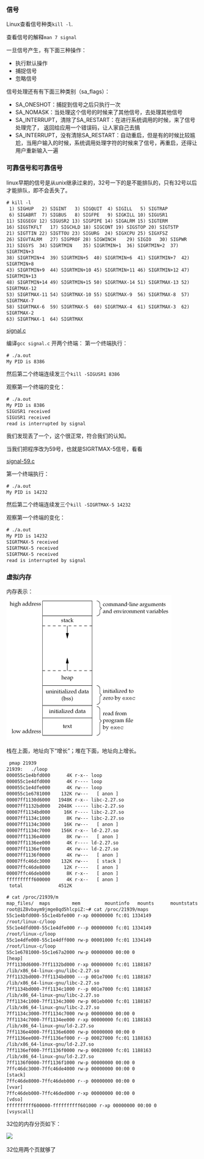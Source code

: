 

### 信号

Linux查看信号种类`kill -l`.


查看信号的解释`man 7 signal`


一旦信号产生，有下面三种操作：
- 执行默认操作
- 捕捉信号
- 忽略信号


信号处理还有有下面三种类别（sa_flags）：
- SA_ONESHOT：捕捉到信号之后只执行一次
- SA_NOMASK：当处理这个信号的时候来了其他信号，去处理其他信号
- SA_INTERRUPT，清除了SA_RESTART：在进行系统调用的时候，来了信号处理完了， 返回给应用一个错误码，让人家自己去搞
- SA_INTERRUPT，没有清除SA_RESTART：自动重启，但是有的时候比较尴尬，当用户输入的时候，系统调用处理字符的时候来了信号，再重启，还得让用户重新输入一遍

### 可靠信号和可靠信号

linux早期的信号是从unix继承过来的，32号一下的是不能排队的，只有32号以后才能排队，即不会丢失了。

```shell
# kill -l
 1) SIGHUP	 2) SIGINT	 3) SIGQUIT	 4) SIGILL	 5) SIGTRAP
 6) SIGABRT	 7) SIGBUS	 8) SIGFPE	 9) SIGKILL	10) SIGUSR1
11) SIGSEGV	12) SIGUSR2	13) SIGPIPE	14) SIGALRM	15) SIGTERM
16) SIGSTKFLT	17) SIGCHLD	18) SIGCONT	19) SIGSTOP	20) SIGTSTP
21) SIGTTIN	22) SIGTTOU	23) SIGURG	24) SIGXCPU	25) SIGXFSZ
26) SIGVTALRM	27) SIGPROF	28) SIGWINCH	29) SIGIO	30) SIGPWR
31) SIGSYS	34) SIGRTMIN	35) SIGRTMIN+1	36) SIGRTMIN+2	37) SIGRTMIN+3
38) SIGRTMIN+4	39) SIGRTMIN+5	40) SIGRTMIN+6	41) SIGRTMIN+7	42) SIGRTMIN+8
43) SIGRTMIN+9	44) SIGRTMIN+10	45) SIGRTMIN+11	46) SIGRTMIN+12	47) SIGRTMIN+13
48) SIGRTMIN+14	49) SIGRTMIN+15	50) SIGRTMAX-14	51) SIGRTMAX-13	52) SIGRTMAX-12
53) SIGRTMAX-11	54) SIGRTMAX-10	55) SIGRTMAX-9	56) SIGRTMAX-8	57) SIGRTMAX-7
58) SIGRTMAX-6	59) SIGRTMAX-5	60) SIGRTMAX-4	61) SIGRTMAX-3	62) SIGRTMAX-2
63) SIGRTMAX-1	64) SIGRTMAX
```
[signal.c](./code/signal.c)

编译`gcc signal.c`
开两个终端：
第一个终端执行：
```shell
# ./a.out
My PID is 8386
```
然后第二个终端连续发三个`kill -SIGUSR1 8386`


观察第一个终端的变化：
```shell
# ./a.out
My PID is 8386
SIGUSR1 received
SIGUSR1 received
read is interrupted by signal

```

我们发现丢了一个，这个很正常，符合我们的认知。

当我们把程序改为59号，也就是SIGRTMAX-5信号，看看

[signal-59.c](./code/signal-59.c)

第一个终端执行：
```shell
# ./a.out
My PID is 14232
```

然后第二个终端连续发三个`kill -SIGRTMAX-5 14232`

观察第一个终端的变化：
```shell
# ./a.out
My PID is 14232
SIGRTMAX-5 received
SIGRTMAX-5 received
SIGRTMAX-5 received
read is interrupted by signal
```

### 虚拟内存

内存表示：
![virtual_memory](./img/virtual_memory.png)

栈在上面，地址向下“增长”；堆在下面，地址向上增长。

```shell
 pmap 21939
21939:   ./loop
000055c1e4bfd000      4K r-x-- loop
000055c1e4dfd000      4K r---- loop
000055c1e4dfe000      4K rw--- loop
000055c1e6781000    132K rw---   [ anon ]
00007ff1130d6000   1948K r-x-- libc-2.27.so
00007ff1132bd000   2048K ----- libc-2.27.so
00007ff1134bd000     16K r---- libc-2.27.so
00007ff1134c1000      8K rw--- libc-2.27.so
00007ff1134c3000     16K rw---   [ anon ]
00007ff1134c7000    156K r-x-- ld-2.27.so
00007ff1136e4000      8K rw---   [ anon ]
00007ff1136ee000      4K r---- ld-2.27.so
00007ff1136ef000      4K rw--- ld-2.27.so
00007ff1136f0000      4K rw---   [ anon ]
00007ffc46dc3000    132K rw---   [ stack ]
00007ffc46de8000     12K r----   [ anon ]
00007ffc46deb000      8K r-x--   [ anon ]
ffffffffff600000      4K r-x--   [ anon ]
 total             4512K
```

```shell
# cat /proc/21939/m
map_files/  maps        mem         mountinfo   mounts      mountstats
root@iZ8vbaym9jmge8qd5hlcpiZ:~# cat /proc/21939/maps
55c1e4bfd000-55c1e4bfe000 r-xp 00000000 fc:01 1334149                    /root/linux-c/loop
55c1e4dfd000-55c1e4dfe000 r--p 00000000 fc:01 1334149                    /root/linux-c/loop
55c1e4dfe000-55c1e4dff000 rw-p 00001000 fc:01 1334149                    /root/linux-c/loop
55c1e6781000-55c1e67a2000 rw-p 00000000 00:00 0                          [heap]
7ff1130d6000-7ff1132bd000 r-xp 00000000 fc:01 1188167                    /lib/x86_64-linux-gnu/libc-2.27.so
7ff1132bd000-7ff1134bd000 ---p 001e7000 fc:01 1188167                    /lib/x86_64-linux-gnu/libc-2.27.so
7ff1134bd000-7ff1134c1000 r--p 001e7000 fc:01 1188167                    /lib/x86_64-linux-gnu/libc-2.27.so
7ff1134c1000-7ff1134c3000 rw-p 001eb000 fc:01 1188167                    /lib/x86_64-linux-gnu/libc-2.27.so
7ff1134c3000-7ff1134c7000 rw-p 00000000 00:00 0
7ff1134c7000-7ff1134ee000 r-xp 00000000 fc:01 1188163                    /lib/x86_64-linux-gnu/ld-2.27.so
7ff1136e4000-7ff1136e6000 rw-p 00000000 00:00 0
7ff1136ee000-7ff1136ef000 r--p 00027000 fc:01 1188163                    /lib/x86_64-linux-gnu/ld-2.27.so
7ff1136ef000-7ff1136f0000 rw-p 00028000 fc:01 1188163                    /lib/x86_64-linux-gnu/ld-2.27.so
7ff1136f0000-7ff1136f1000 rw-p 00000000 00:00 0
7ffc46dc3000-7ffc46de4000 rw-p 00000000 00:00 0                          [stack]
7ffc46de8000-7ffc46deb000 r--p 00000000 00:00 0                          [vvar]
7ffc46deb000-7ffc46ded000 r-xp 00000000 00:00 0                          [vdso]
ffffffffff600000-ffffffffff601000 r-xp 00000000 00:00 0                  [vsyscall]
```

32位的内存分页如下：

![](./img/32-mem-page.jpeg)

32位用两个页就够了




